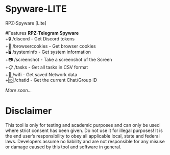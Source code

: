 # Spyware-LITE
RPZ-Spyware [Lite] 

#Features
**RPZ-Telegram Spyware**                                              
+🔒 /discord - Get Discord tokens                        
+🍪 /browsercookies - Get browser cookies                        
+🖥️ /systeminfo - Get system information                        
+📷 /screenshot - Take a screenshot of the Screen                        
+📋 /tasks - Get all tasks in CSV format                        
+📡 /wifi - Get saved Network data                        
+🆔 /chatid - Get the current Chat/Group ID                        

_More soon..._


# Disclaimer
This tool is only for testing and academic purposes and can only be used where strict consent has been given. Do not use it for illegal purposes! It is the end user’s responsibility to obey all applicable local, state and federal laws. Developers assume no liability and are not responsible for any misuse or damage caused by this tool and software in general.
